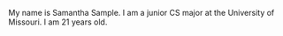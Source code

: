 My name is Samantha Sample.  I am a junior CS major at the University of Missouri.  I am 21 years old.
